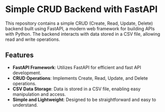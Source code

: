 # Simple CRUD Backend with FastAPI

This repository contains a simple CRUD (Create, Read, Update, Delete) backend built using FastAPI, a modern web framework for building APIs with Python. The backend interacts with data stored in a CSV file, allowing read and write operations.

## Features

- **FastAPI Framework**: Utilizes FastAPI for efficient and fast API development.
- **CRUD Operations**: Implements Create, Read, Update, and Delete operations.
- **CSV Data Storage**: Data is stored in a CSV file, enabling easy manipulation and access.
- **Simple and Lightweight**: Designed to be straightforward and easy to understand.
